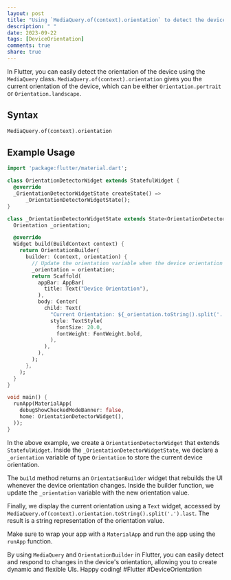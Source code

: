 ```yaml
---
layout: post
title: "Using `MediaQuery.of(context).orientation` to detect the device's orientation"
description: " "
date: 2023-09-22
tags: [DeviceOrientation]
comments: true
share: true
---
```


In Flutter, you can easily detect the orientation of the device using the `MediaQuery` class. `MediaQuery.of(context).orientation` gives you the current orientation of the device, which can be either `Orientation.portrait` or `Orientation.landscape`.

## Syntax

```dart
MediaQuery.of(context).orientation
```

## Example Usage

```dart
import 'package:flutter/material.dart';

class OrientationDetectorWidget extends StatefulWidget {
  @override
  _OrientationDetectorWidgetState createState() =>
      _OrientationDetectorWidgetState();
}

class _OrientationDetectorWidgetState extends State<OrientationDetectorWidget> {
  Orientation _orientation;

  @override
  Widget build(BuildContext context) {
    return OrientationBuilder(
      builder: (context, orientation) {
        // Update the orientation variable when the device orientation changes
        _orientation = orientation;
        return Scaffold(
          appBar: AppBar(
            title: Text("Device Orientation"),
          ),
          body: Center(
            child: Text(
              "Current Orientation: ${_orientation.toString().split('.').last}",
              style: TextStyle(
                fontSize: 20.0,
                fontWeight: FontWeight.bold,
              ),
            ),
          ),
        );
      },
    );
  }
}

void main() {
  runApp(MaterialApp(
    debugShowCheckedModeBanner: false,
    home: OrientationDetectorWidget(),
  ));
}
```

In the above example, we create a `OrientationDetectorWidget` that extends `StatefulWidget`. Inside the `_OrientationDetectorWidgetState`, we declare a `_orientation` variable of type `Orientation` to store the current device orientation.

The `build` method returns an `OrientationBuilder` widget that rebuilds the UI whenever the device orientation changes. Inside the builder function, we update the `_orientation` variable with the new orientation value.

Finally, we display the current orientation using a `Text` widget, accessed by `MediaQuery.of(context).orientation.toString().split('.').last`. The result is a string representation of the orientation value.

Make sure to wrap your app with a `MaterialApp` and run the app using the `runApp` function.

By using `MediaQuery` and `OrientationBuilder` in Flutter, you can easily detect and respond to changes in the device's orientation, allowing you to create dynamic and flexible UIs. Happy coding! #Flutter #DeviceOrientation
